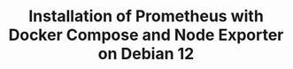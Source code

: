 ---
title: Installation of Prometheus with Docker Compose and Node Exporter on Debian 12
menu:
  sidebar:
    name: Installation of Prometheus with Docker Compose and Node Exporter on Debian 12
    identifier: prometheus_install_docker_compose
    parent: prometheus
    weight: 0
---